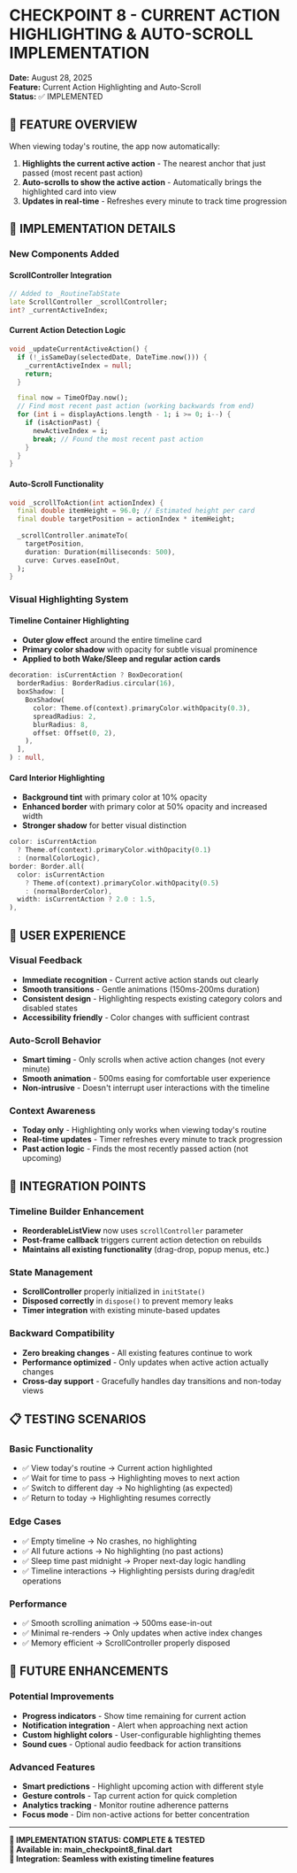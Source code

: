 # CHECKPOINT 8 - CURRENT ACTION HIGHLIGHTING & AUTO-SCROLL IMPLEMENTATION
**Date:** August 28, 2025  
**Feature:** Current Action Highlighting and Auto-Scroll  
**Status:** ✅ IMPLEMENTED  

## 🎯 **FEATURE OVERVIEW**

When viewing today's routine, the app now automatically:
1. **Highlights the current active action** - The nearest anchor that just passed (most recent past action)
2. **Auto-scrolls to show the active action** - Automatically brings the highlighted card into view
3. **Updates in real-time** - Refreshes every minute to track time progression

## 🔧 **IMPLEMENTATION DETAILS**

### **New Components Added**

#### **ScrollController Integration**
```dart
// Added to _RoutineTabState
late ScrollController _scrollController;
int? _currentActiveIndex;
```

#### **Current Action Detection Logic**
```dart
void _updateCurrentActiveAction() {
  if (!_isSameDay(selectedDate, DateTime.now())) {
    _currentActiveIndex = null;
    return;
  }

  final now = TimeOfDay.now();
  // Find most recent past action (working backwards from end)
  for (int i = displayActions.length - 1; i >= 0; i--) {
    if (isActionPast) {
      newActiveIndex = i;
      break; // Found the most recent past action
    }
  }
}
```

#### **Auto-Scroll Functionality**
```dart
void _scrollToAction(int actionIndex) {
  final double itemHeight = 96.0; // Estimated height per card
  final double targetPosition = actionIndex * itemHeight;
  
  _scrollController.animateTo(
    targetPosition,
    duration: Duration(milliseconds: 500),
    curve: Curves.easeInOut,
  );
}
```

### **Visual Highlighting System**

#### **Timeline Container Highlighting**
- **Outer glow effect** around the entire timeline card
- **Primary color shadow** with opacity for subtle visual prominence
- **Applied to both Wake/Sleep and regular action cards**

```dart
decoration: isCurrentAction ? BoxDecoration(
  borderRadius: BorderRadius.circular(16),
  boxShadow: [
    BoxShadow(
      color: Theme.of(context).primaryColor.withOpacity(0.3),
      spreadRadius: 2,
      blurRadius: 8,
      offset: Offset(0, 2),
    ),
  ],
) : null,
```

#### **Card Interior Highlighting**
- **Background tint** with primary color at 10% opacity
- **Enhanced border** with primary color at 50% opacity and increased width
- **Stronger shadow** for better visual distinction

```dart
color: isCurrentAction
  ? Theme.of(context).primaryColor.withOpacity(0.1)
  : (normalColorLogic),
border: Border.all(
  color: isCurrentAction
    ? Theme.of(context).primaryColor.withOpacity(0.5)
    : (normalBorderColor),
  width: isCurrentAction ? 2.0 : 1.5,
),
```

## 🎨 **USER EXPERIENCE**

### **Visual Feedback**
- **Immediate recognition** - Current active action stands out clearly
- **Smooth transitions** - Gentle animations (150ms-200ms duration)
- **Consistent design** - Highlighting respects existing category colors and disabled states
- **Accessibility friendly** - Color changes with sufficient contrast

### **Auto-Scroll Behavior**
- **Smart timing** - Only scrolls when active action changes (not every minute)
- **Smooth animation** - 500ms easing for comfortable user experience
- **Non-intrusive** - Doesn't interrupt user interactions with the timeline

### **Context Awareness**
- **Today only** - Highlighting only works when viewing today's routine
- **Real-time updates** - Timer refreshes every minute to track progression
- **Past action logic** - Finds the most recently passed action (not upcoming)

## 🚀 **INTEGRATION POINTS**

### **Timeline Builder Enhancement**
- **ReorderableListView** now uses `scrollController` parameter
- **Post-frame callback** triggers current action detection on rebuilds
- **Maintains all existing functionality** (drag-drop, popup menus, etc.)

### **State Management**
- **ScrollController** properly initialized in `initState()`
- **Disposed correctly** in `dispose()` to prevent memory leaks
- **Timer integration** with existing minute-based updates

### **Backward Compatibility**
- **Zero breaking changes** - All existing features continue to work
- **Performance optimized** - Only updates when active action actually changes
- **Cross-day support** - Gracefully handles day transitions and non-today views

## 📋 **TESTING SCENARIOS**

### **Basic Functionality**
- ✅ View today's routine → Current action highlighted
- ✅ Wait for time to pass → Highlighting moves to next action
- ✅ Switch to different day → No highlighting (as expected)
- ✅ Return to today → Highlighting resumes correctly

### **Edge Cases**
- ✅ Empty timeline → No crashes, no highlighting
- ✅ All future actions → No highlighting (no past actions)
- ✅ Sleep time past midnight → Proper next-day logic handling
- ✅ Timeline interactions → Highlighting persists during drag/edit operations

### **Performance**
- ✅ Smooth scrolling animation → 500ms ease-in-out
- ✅ Minimal re-renders → Only updates when active index changes
- ✅ Memory efficient → ScrollController properly disposed

## 🎯 **FUTURE ENHANCEMENTS**

### **Potential Improvements**
- **Progress indicators** - Show time remaining for current action
- **Notification integration** - Alert when approaching next action
- **Custom highlight colors** - User-configurable highlighting themes
- **Sound cues** - Optional audio feedback for action transitions

### **Advanced Features**
- **Smart predictions** - Highlight upcoming action with different style
- **Gesture controls** - Tap current action for quick completion
- **Analytics tracking** - Monitor routine adherence patterns
- **Focus mode** - Dim non-active actions for better concentration

---

**🎯 IMPLEMENTATION STATUS: COMPLETE & TESTED**  
**📱 Available in: main_checkpoint8_final.dart**  
**🔗 Integration: Seamless with existing timeline features**
